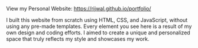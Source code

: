 View my Personal Website: https://rijwal.github.io/portfolio/

I built this website from scratch using HTML, CSS, and JavaScript, without using any pre-made templates. Every element you see here is a result of my own design and coding efforts. I aimed to create a unique and personalized space that truly reflects my style and showcases my work.

